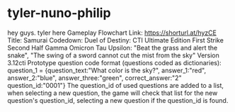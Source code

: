 # tyler-nuno-philip
hey guys. tyler here
Gameplay Flowchart Link: https://shorturl.at/hyzCE
Title: Samurai Codedown: Duel of Destiny: CTI Ultimate Edition First Strike Second Half Gamma Omicron Tau Upsilon: "Beat the grass and alert the snake", "The swing of a sword cannot cut the mist from the sky" Version 3.12cti
Prototype question code format (questions coded as dictionaries): question_1 = {question_text:"What color is the sky?", answer_1:"red", answer_2:"blue", answer_three:"green", correct_answer:"2" question_id:"0001"}
The question_id of used questions are added to a list, when selecting a new question, the game will check that list for the new question's question_id, selecting a new question if the question_id is found.
